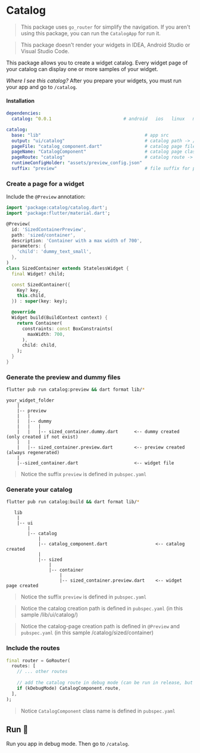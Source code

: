 # Catalog

> This package uses `go_router` for simplify the navigation. If you aren't using this package, you can run
> the `CatalogApp` for run it.

> This package doesn't render your widgets in IDEA, Android Studio or Visual Studio Code.

This package allows you to create a widget catalog. Every widget page of your catalog can display one or more samples of your widget.

*Where I see this catalog?* After you prepare your widgets, you must run your app and go to `/catalog`.

#### Installation

```yaml
dependencies:
  catalog: ^0.0.1                           # android   ios   linux   macos   web   windows

catalog:
  base: "lib"                                       # app src
  output: "ui/catalog"                              # catalog path -> /lib/ui/catalog/
  pageFile: "catalog_component.dart"                # catalog page file
  pageName: "CatalogComponent"                      # catalog page class
  pageRoute: "catalog"                              # catalog route -> /catalog
  runtimeConfigHolder: "assets/preview_config.json"
  suffix: "preview"                                 # file suffix for preview files -> my_widget.preview.dart
```

### Create a page for a widget

Include the `@Preview` annotation:

```dart
import 'package:catalog/catalog.dart';
import 'package:flutter/material.dart';

@Preview(
  id: 'SizedContainerPreview',
  path: 'sized/container',
  description: 'Container with a max width of 700',
  parameters: {
    'child': 'dummy_text_small',
  },
)
class SizedContainer extends StatelessWidget {
  final Widget? child;

  const SizedContainer({
    Key? key,
    this.child,
  }) : super(key: key);

  @override
  Widget build(BuildContext context) {
    return Container(
      constraints: const BoxConstraints(
        maxWidth: 700,
      ),
      child: child,
    );
  }
}
```

### Generate the preview and dummy files

```bash
flutter pub run catalog:preview && dart format lib/*
```

```
your_widget_folder
    |
    |-- preview
    |   |
    |   |-- dummy
    |   |   |
    |   |   |-- sized_container.dummy.dart      <-- dummy created (only created if not exist)
    |   |
    |   |-- sized_container.preview.dart        <-- preview created (always regenerated)
    |
    |--sized_container.dart                     <-- widget file
```

> Notice the suffix `preview` is defined in `pubspec.yaml`

### Generate your catalog

```bash
flutter pub run catalog:build && dart format lib/*
```

```
   lib
    |
    |-- ui
        |
        |-- catalog
            |
            |-- catalog_component.dart                  <-- catalog created
            |
            |-- sized
                |
                |-- container
                    |
                    |-- sized_container.preview.dart    <-- widget page created

```

> Notice the suffix `preview` is defined in `pubspec.yaml`

> Notice the catalog creation path is defined in `pubspec.yaml` (in this sample /lib/ui/catalog/)

> Notice the catalog-page creation path is defined in `@Preview` and `pubspec.yaml` (in this sample /catalog/sized/container)


### Include the routes

```dart
final router = GoRouter(
  routes: [
    // ... other routes
    
    // add the catalog route in debug mode (can be run in release, but it is not recommended)
    if (kDebugMode) CatalogComponent.route,
  ],
);
```

> Notice `CatalogComponent` class name is defined in `pubspec.yaml`

## Run 🚀

Run you app in debug mode. Then go to `/catalog`.
